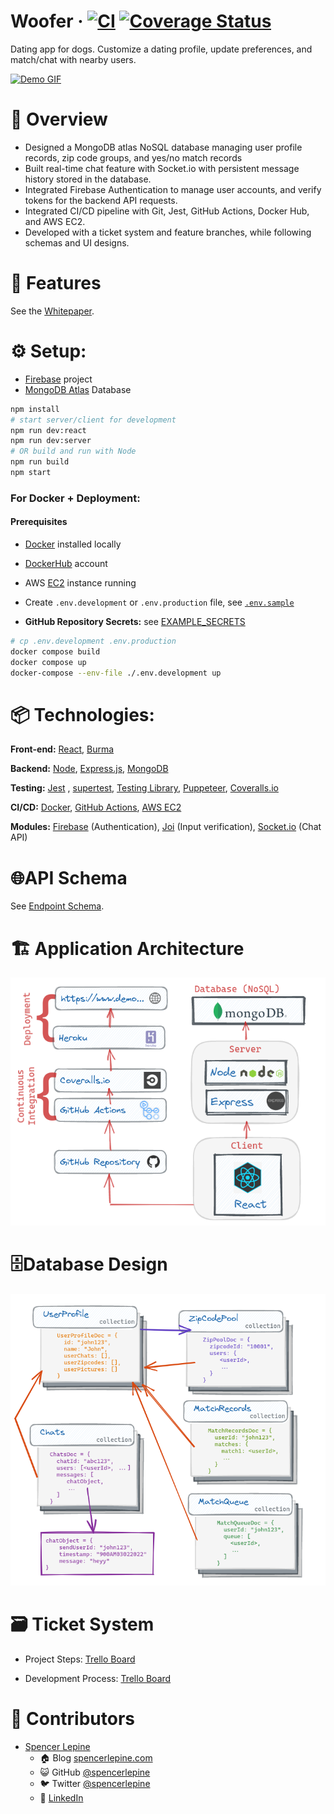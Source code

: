 # Woofer &middot; [![CI](https://github.com/spencerlepine/woofer/actions/workflows/main.yml/badge.svg?branch=main)](https://github.com/spencerlepine/woofer/actions/workflows/main.yml) [![Coverage Status](https://coveralls.io/repos/github/spencerlepine/woofer/badge.svg?branch=main)](https://coveralls.io/github/spencerlepine/woofer?branch=main)

Dating app for dogs. Customize a dating profile, update preferences, and match/chat with nearby users.

[![Demo GIF](./resources/images/demo.gif)](https://woofer-demo.herokuapp.com/)

# 🎯 Overview

- Designed a MongoDB atlas NoSQL database managing user profile records, zip code groups, and yes/no match records
- Built real-time chat feature with Socket.io with persistent message history stored in the database.
- Integrated Firebase Authentication to manage user accounts, and verify tokens for the backend API requests.
- Integrated CI/CD pipeline with Git, Jest, GitHub Actions, Docker Hub, and AWS EC2.
- Developed with a ticket system and feature branches, while following schemas and UI designs.

# 🌟 Features

See the [Whitepaper](./WOOFER_WHITEPAPER.md).

# ⚙️ Setup:

- [Firebase](https://firebase.google.com/) project
- [MongoDB Atlas](https://www.mongodb.com/atlas/database) Database

```sh
npm install
# start server/client for development
npm run dev:react
npm run dev:server
# OR build and run with Node
npm run build
npm start
```

### For Docker + Deployment:

#### Prerequisites

- [Docker](https://www.docker.com/) installed locally
- [DockerHub](https://hub.docker.com/) account
- AWS [EC2](https://aws.amazon.com/ec2/) instance running

- Create `.env.development` or `.env.production` file, see [`.env.sample`](./.env.sample)
- **GitHub Repository Secrets:** see [EXAMPLE_SECRETS](./resources/EXAMPLE_SECRETS.md)

```sh
# cp .env.development .env.production
docker compose build
docker compose up
docker-compose --env-file ./.env.development up
```

# 📦 Technologies:

**Front-end:** [React](https://github.com/facebook/react/), [Burma](https://github.com/jgthms/bulma)

**Backend:** [Node](https://nodejs.org/), [Express.js](http://expressjs.com/), [MongoDB](https://docs.mongodb.com/)

**Testing:** [Jest](https://jestjs.io/) , [supertest](https://github.com/visionmedia/supertest), [Testing Library](https://testing-library.com/docs/react-testing-library/intro/), [Puppeteer](https://pptr.dev/), [Coveralls.io](https://coveralls.io/)

**CI/CD:** [Docker](https://docs.docker.com/), [GitHub Actions](https://docs.github.com/en/actions), [AWS EC2](https://aws.amazon.com/ec2/)

**Modules:** [Firebase](https://firebase.google.com/) (Authentication), [Joi](https://github.com/sideway/joi) (Input verification), [Socket.io](https://socket.io/) (Chat API)

# 🌐API Schema

See [Endpoint Schema](./resources/WOOFER_API.md).

# 🏗️ Application Architecture

![Deployment Architecture](./resources/images/Project_Deployment.png)

# 🗄Database Design

![Database Design](./resources/images/Database_Design.png)

# 🗃️ Ticket System

- Project Steps: [Trello Board](https://trello.com/b/tYtdHAT5/woofer-project)

- Development Process: [Trello Board](https://trello.com/b/kf2DJ80r/woofer-development)

# 🚀 Contributors

- [Spencer Lepine](https://github.com/spencerlepine)
  - 🏠 Blog [spencerlepine.com](https://www.spencerlepine.com)
  - 😺 GitHub [@spencerlepine](https://github.com/spencerlepine)
  - 🐦 Twitter [@spencerlepine](http://twitter.com/spencerlepine)
  - 💼 [LinkedIn](https://www.linkedin.com/in/spencer-lepine)
